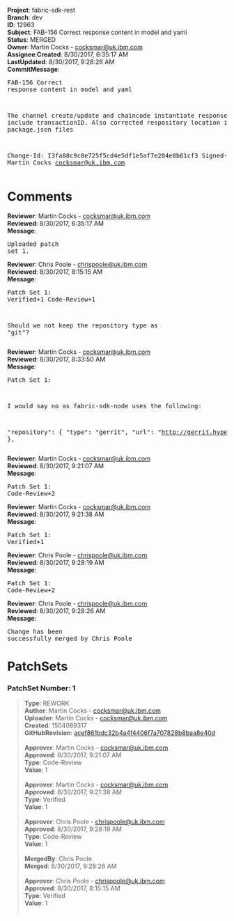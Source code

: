<strong>Project</strong>: fabric-sdk-rest</br><strong>Branch</strong>: dev<br><strong>ID</strong>: 12963<br><strong>Subject</strong>: FAB-156 Correct response content in model and yaml<br><strong>Status</strong>: MERGED<br><strong>Owner</strong>: Martin Cocks - cocksmar@uk.ibm.com<br><strong>Assignee</strong>:<strong>Created</strong>: 8/30/2017, 6:35:17 AM<br><strong>LastUpdated</strong>: 8/30/2017, 9:28:26 AM<br><strong>CommitMessage</strong>:<br><pre>FAB-156 Correct response content in model and yaml

The channel create/update and chaincode instantiate responses
did not include transactionID.
Also corrected respository location in package.json files

Change-Id: I3fa88c9c8e725f5cd4e5df1e5af7e284e8b61cf3
Signed-off-by: Martin Cocks <cocksmar@uk.ibm.com>
</pre><h1>Comments</h1><strong>Reviewer</strong>: Martin Cocks - cocksmar@uk.ibm.com<br><strong>Reviewed</strong>: 8/30/2017, 6:35:17 AM<br><strong>Message</strong>: <pre>Uploaded patch set 1.</pre><strong>Reviewer</strong>: Chris Poole - chrispoole@uk.ibm.com<br><strong>Reviewed</strong>: 8/30/2017, 8:15:15 AM<br><strong>Message</strong>: <pre>Patch Set 1: Verified+1 Code-Review+1

Should we not keep the repository type as "git"?</pre><strong>Reviewer</strong>: Martin Cocks - cocksmar@uk.ibm.com<br><strong>Reviewed</strong>: 8/30/2017, 8:33:50 AM<br><strong>Message</strong>: <pre>Patch Set 1:

I would say no as fabric-sdk-node uses the following:
  
"repository": {
    "type": "gerrit",
    "url": "http://gerrit.hyperledger.org/r/fabric-sdk-node"
},</pre><strong>Reviewer</strong>: Martin Cocks - cocksmar@uk.ibm.com<br><strong>Reviewed</strong>: 8/30/2017, 9:21:07 AM<br><strong>Message</strong>: <pre>Patch Set 1: Code-Review+2</pre><strong>Reviewer</strong>: Martin Cocks - cocksmar@uk.ibm.com<br><strong>Reviewed</strong>: 8/30/2017, 9:21:38 AM<br><strong>Message</strong>: <pre>Patch Set 1: Verified+1</pre><strong>Reviewer</strong>: Chris Poole - chrispoole@uk.ibm.com<br><strong>Reviewed</strong>: 8/30/2017, 9:28:19 AM<br><strong>Message</strong>: <pre>Patch Set 1: Code-Review+2</pre><strong>Reviewer</strong>: Chris Poole - chrispoole@uk.ibm.com<br><strong>Reviewed</strong>: 8/30/2017, 9:28:26 AM<br><strong>Message</strong>: <pre>Change has been successfully merged by Chris Poole</pre><h1>PatchSets</h1><h3>PatchSet Number: 1</h3><blockquote><strong>Type</strong>: REWORK<br><strong>Author</strong>: Martin Cocks - cocksmar@uk.ibm.com<br><strong>Uploader</strong>: Martin Cocks - cocksmar@uk.ibm.com<br><strong>Created</strong>: 1504089317<br><strong>GitHubRevision</strong>: [acef861bdc32b4a4f4406f7a707828b8baa8e40d](https://github.com/hyperledger/fabric-sdk-rest/commit/acef861bdc32b4a4f4406f7a707828b8baa8e40d)<br><br><strong>Approver</strong>: Martin Cocks - cocksmar@uk.ibm.com<br><strong>Approved</strong>: 8/30/2017, 9:21:07 AM<br><strong>Type</strong>: Code-Review<br><strong>Value</strong>: 1<br><br><strong>Approver</strong>: Martin Cocks - cocksmar@uk.ibm.com<br><strong>Approved</strong>: 8/30/2017, 9:21:38 AM<br><strong>Type</strong>: Verified<br><strong>Value</strong>: 1<br><br><strong>Approver</strong>: Chris Poole - chrispoole@uk.ibm.com<br><strong>Approved</strong>: 8/30/2017, 9:28:19 AM<br><strong>Type</strong>: Code-Review<br><strong>Value</strong>: 1<br><br><strong>MergedBy</strong>: Chris Poole<br><strong>Merged</strong>: 8/30/2017, 9:28:26 AM<br><br><strong>Approver</strong>: Chris Poole - chrispoole@uk.ibm.com<br><strong>Approved</strong>: 8/30/2017, 8:15:15 AM<br><strong>Type</strong>: Verified<br><strong>Value</strong>: 1<br><br></blockquote>